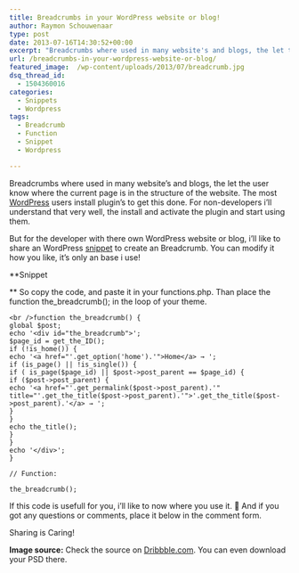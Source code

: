 ```yaml
---
title: Breadcrumbs in your WordPress website or blog!
author: Raymon Schouwenaar
type: post
date: 2013-07-16T14:30:52+00:00
excerpt: "Breadcrumbs where used in many website's and blogs, the let the user know where the current page is in the structure of the website. The most Wordpress users install plugin's to get this done. For non-developers i'll understand that very well, the install and activate the plugin and start using them."
url: /breadcrumbs-in-your-wordpress-website-or-blog/
featured_image:  /wp-content/uploads/2013/07/breadcrumb.jpg
dsq_thread_id:
  - 1504360016
categories:
  - Snippets
  - Wordpress
tags:
  - Breadcrumb
  - Function
  - Snippet
  - Wordpress

---
```

Breadcrumbs where used in many website&#8217;s and blogs, the let the user know where the current page is in the structure of the website. The most [WordPress][1] users install plugin&#8217;s to get this done. For non-developers i&#8217;ll understand that very well, the install and activate the plugin and start using them.

But for the developer with there own WordPress website or blog, i&#8217;ll like to share an WordPress [snippet][2] to create an Breadcrumb. You can modify it how you like, it&#8217;s only an base i use!

**Snippet

** So copy the code, and paste it in your functions.php. Than place the function the_breadcrumb(); in the loop of your theme.

    <br />function the_breadcrumb() {
    global $post;
    echo '<div id="the_breadcrumb">';
    $page_id = get_the_ID();
    if (!is_home()) {
    echo '<a href="'.get_option('home').'">Home</a> → ';
    if (is_page() || !is_single()) {
    if ( is_page($page_id) || $post->post_parent == $page_id) {
    if ($post->post_parent) {
    echo '<a href="'.get_permalink($post->post_parent).'" title="'.get_the_title($post->post_parent).'">'.get_the_title($post->post_parent).'</a> → ';
    }
    }
    echo the_title();
    }
    }
    echo '</div>';
    }

    // Function:

    the_breadcrumb();



If this code is usefull for you, i&#8217;ll like to now where you use it. 🙂 And if you got any questions or comments, place it below in the comment form.

Sharing is Caring!

**Image source:** Check the source on <a href="http://dribbble.com/shots/91283-Checkout-Steps?list=searches&tag=breadcrumb?list=searches&tag=breadcrumb" target="_blank">Dribbble.com</a>. You can even download your PSD there.

 [1]: http://www.raymonschouwenaar.nl/tag/wordpress/
 [2]: http://www.raymonschouwenaar.nl/tag/snippet/